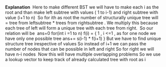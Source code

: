 **Explanation**
​
Here to make different BST we will have to make each i as the root and than make left subtree with values ( 1 to i-1) and right subtree with value (i+1 to n)
​
So for ith as root the number of structurally unique tree will = tree from leftsubtree * trees from rightsubtree . We multiply this because each tree of left will form a  unique tree with each tree from right.
​
So our relation will be
​
ans=0
for(int i =1 to n)
f(i) = { 1 , i <=1 , as for one node we have only one possible tree
ans+= s(i-1) * f(i+1)
}
But we have to find unique structure tree irespective of values
So instead of i+1 we can pass the number of nodes that can be possible in left and right
So for right we will have n-i nodes
​
Now this will have multiple overlapping problems So we use a lookup vector to keep track of already calculated tree with root as i